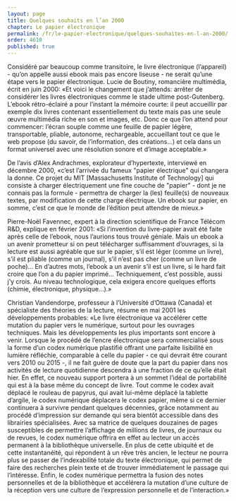 ```yaml
---
layout: page
title: Quelques souhaits en l’an 2000
chapter: Le papier électronique
permalink: /fr/le-papier-electronique/quelques-souhaites-en-l-an-2000/
order: 4610
published: true
---
```

<p>Considéré par beaucoup comme transitoire, le livre électronique (l’appareil) - qu’on appelle aussi ebook mais pas encore liseuse - ne serait qu’une étape vers le papier électronique. Lucie de Boutiny, romancière multimédia, écrit en juin 2000: «Et voici le changement que j’attends: arrêter de considérer les livres électroniques comme le stade ultime post-Gutenberg. L’ebook rétro-éclairé a pour l’instant la mémoire courte: il peut accueillir par exemple dix livres contenant essentiellement du texte mais pas une seule œuvre multimédia riche en son et images, etc. Donc ce que l’on attend pour commencer: l’écran souple comme une feuille de papier légère, transportable, pliable, autonome, rechargeable, accueillant tout ce que le web propose (du savoir, de l’information, des créations...) et cela dans un format universel avec une résolution sonore et d’image acceptable.»</p>

<p>De l’avis d’Alex Andrachmes, explorateur d’hypertexte, interviewé en décembre 2000, «c’est l’arrivée du fameux "papier électrique" qui changera la donne. Ce projet du MIT [Massachusetts Institute of Technology] qui consiste à charger électriquement une fine couche de "papier" - dont je ne connais pas la formule - permettra de charger la (les) feuille(s) de nouveaux textes, par modification de cette charge électrique. Un ebook sur papier, en somme, c’est ce que le monde de l’édition peut attendre de mieux.»</p>

<p>Pierre-Noël Favennec, expert à la direction scientifique de France Télécom R&amp;D, explique en février 2001: «Si l’invention du livre-papier avait été faite après celle de l’ebook, nous l’aurions tous trouvé géniale. Mais un ebook a un avenir prometteur si on peut télécharger suffisamment d’ouvrages, si la lecture est aussi agréable que sur le papier, s’il est léger (comme un livre), s’il est pliable (comme un journal), s’il n’est pas cher (comme un livre de poche)... En d’autres mots, l’ebook a un avenir s’il est un livre, si le hard fait croire que l’on a du papier imprimé... Techniquement, c’est possible, aussi j’y crois. Au niveau technologique, cela exigera encore quelques efforts (chimie, électronique, physique...).»</p>

<p>Christian Vandendorpe, professeur à l’Université d’Ottawa (Canada) et spécialiste des théories de la lecture, résume en mai 2001 les développements probables: «Le livre électronique va accélérer cette mutation du papier vers le numérique, surtout pour les ouvrages techniques. Mais les développements les plus importants sont encore à venir. Lorsque le procédé de l’encre électronique sera commercialisé sous la forme d’un codex numérique plastifié offrant une parfaite lisibilité en lumière réfléchie, comparable à celle du papier - ce qui devrait être courant vers 2010 ou 2015 -, il ne fait guère de doute que la part du papier dans nos activités de lecture quotidienne descendra à une fraction de ce qu’elle était hier. En effet, ce nouveau support portera à un sommet l’idéal de portabilité qui est à la base même du concept de livre. Tout comme le codex avait déplacé le rouleau de papyrus, qui avait lui-même déplacé la tablette d’argile, le codex numérique déplacera le codex papier, même si ce dernier continuera à survivre pendant quelques décennies, grâce notamment au procédé d’impression sur demande qui sera bientôt accessible dans des librairies spécialisées. Avec sa matrice de quelques douzaines de pages susceptibles de permettre l’affichage de millions de livres, de journaux ou de revues, le codex numérique offrira en effet au lecteur un accès permanent à la bibliothèque universelle. En plus de cette ubiquité et de cette instantanéité, qui répondent à un rêve très ancien, le lecteur ne pourra plus se passer de l’indexabilité totale du texte électronique, qui permet de faire des recherches plein texte et de trouver immédiatement le passage qui l’intéresse. Enfin, le codex numérique permettra la fusion des notes personnelles et de la bibliothèque et accélérera la mutation d’une culture de la réception vers une culture de l’expression personnelle et de l’interaction.»</p>